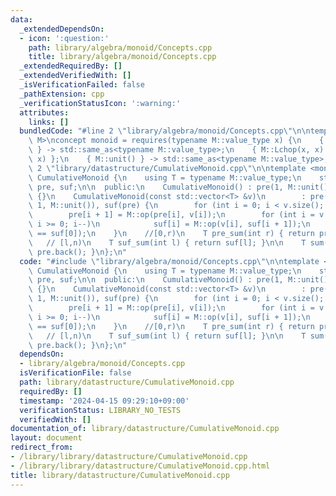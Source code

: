 ```yaml
---
data:
  _extendedDependsOn:
  - icon: ':question:'
    path: library/algebra/monoid/Concepts.cpp
    title: library/algebra/monoid/Concepts.cpp
  _extendedRequiredBy: []
  _extendedVerifiedWith: []
  _isVerificationFailed: false
  _pathExtension: cpp
  _verificationStatusIcon: ':warning:'
  attributes:
    links: []
  bundledCode: "#line 2 \"library/algebra/monoid/Concepts.cpp\"\n\ntemplate <class\
    \ M>\nconcept monoid = requires(typename M::value_type x) {\n    { M::op(x, x)\
    \ } -> std::same_as<typename M::value_type>;\n    { M::Lchop(x, x) };\n    { M::Rchop(x,\
    \ x) };\n    { M::unit() } -> std::same_as<typename M::value_type>;\n};\n#line\
    \ 2 \"library/datastructure/CumulativeMonoid.cpp\"\n\ntemplate <monoid M> class\
    \ CumulativeMonoid {\n    using T = typename M::value_type;\n    std::vector<T>\
    \ pre, suf;\n\n  public:\n    CumulativeMonoid() : pre(1, M::unit()), suf(pre)\
    \ {}\n    CumulativeMonoid(const std::vector<T> &v)\n        : pre(v.size() +\
    \ 1, M::unit()), suf(pre) {\n        for (int i = 0; i < v.size(); i++)\n    \
    \        pre[i + 1] = M::op(pre[i], v[i]);\n        for (int i = v.size() - 1;\
    \ i >= 0; i--)\n            suf[i] = M::op(v[i], suf[i + 1]);\n        assert(pre.back()\
    \ == suf[0]);\n    }\n    //[0,r)\n    T pre_sum(int r) { return pre[r]; }\n \
    \   // [l,n)\n    T suf_sum(int l) { return suf[l]; }\n\n    T sum() { return\
    \ pre.back(); }\n};\n"
  code: "#include \"library/algebra/monoid/Concepts.cpp\"\n\ntemplate <monoid M> class\
    \ CumulativeMonoid {\n    using T = typename M::value_type;\n    std::vector<T>\
    \ pre, suf;\n\n  public:\n    CumulativeMonoid() : pre(1, M::unit()), suf(pre)\
    \ {}\n    CumulativeMonoid(const std::vector<T> &v)\n        : pre(v.size() +\
    \ 1, M::unit()), suf(pre) {\n        for (int i = 0; i < v.size(); i++)\n    \
    \        pre[i + 1] = M::op(pre[i], v[i]);\n        for (int i = v.size() - 1;\
    \ i >= 0; i--)\n            suf[i] = M::op(v[i], suf[i + 1]);\n        assert(pre.back()\
    \ == suf[0]);\n    }\n    //[0,r)\n    T pre_sum(int r) { return pre[r]; }\n \
    \   // [l,n)\n    T suf_sum(int l) { return suf[l]; }\n\n    T sum() { return\
    \ pre.back(); }\n};\n"
  dependsOn:
  - library/algebra/monoid/Concepts.cpp
  isVerificationFile: false
  path: library/datastructure/CumulativeMonoid.cpp
  requiredBy: []
  timestamp: '2024-04-15 09:29:10+09:00'
  verificationStatus: LIBRARY_NO_TESTS
  verifiedWith: []
documentation_of: library/datastructure/CumulativeMonoid.cpp
layout: document
redirect_from:
- /library/library/datastructure/CumulativeMonoid.cpp
- /library/library/datastructure/CumulativeMonoid.cpp.html
title: library/datastructure/CumulativeMonoid.cpp
---
```

